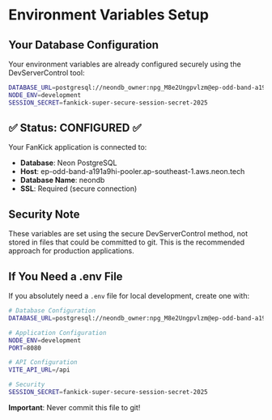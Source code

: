 # Environment Variables Setup

## Your Database Configuration

Your environment variables are already configured securely using the DevServerControl tool:

```bash
DATABASE_URL=postgresql://neondb_owner:npg_M8e2Ungpvlzm@ep-odd-band-a191a9hi-pooler.ap-southeast-1.aws.neon.tech/neondb?sslmode=require&channel_binding=require
NODE_ENV=development
SESSION_SECRET=fankick-super-secure-session-secret-2025
```

## ✅ Status: CONFIGURED ✅

Your FanKick application is connected to:
- **Database**: Neon PostgreSQL 
- **Host**: ep-odd-band-a191a9hi-pooler.ap-southeast-1.aws.neon.tech
- **Database Name**: neondb
- **SSL**: Required (secure connection)

## Security Note

These variables are set using the secure DevServerControl method, not stored in files that could be committed to git. This is the recommended approach for production applications.

## If You Need a .env File

If you absolutely need a `.env` file for local development, create one with:

```bash
# Database Configuration
DATABASE_URL=postgresql://neondb_owner:npg_M8e2Ungpvlzm@ep-odd-band-a191a9hi-pooler.ap-southeast-1.aws.neon.tech/neondb?sslmode=require&channel_binding=require

# Application Configuration  
NODE_ENV=development
PORT=8080

# API Configuration
VITE_API_URL=/api

# Security
SESSION_SECRET=fankick-super-secure-session-secret-2025
```

**Important**: Never commit this file to git!

